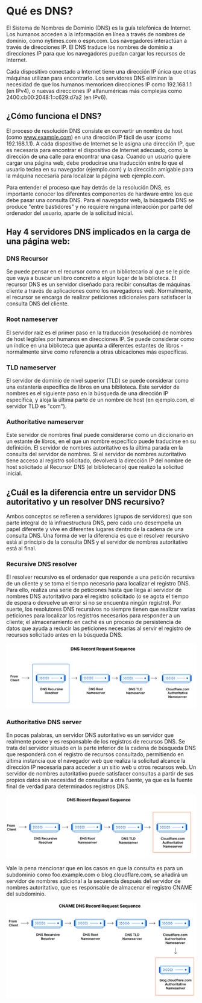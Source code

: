 # Qué es DNS?
El Sistema de Nombres de Dominio (DNS) es la guía telefónica de Internet. Los humanos acceden a la información en línea a través de nombres de dominio, como nytimes.com o espn.com. Los navegadores interactúan a través de direcciones IP. El DNS traduce los nombres de dominio a direcciones IP para que los navegadores puedan cargar los recursos de Internet.

Cada dispositivo conectado a Internet tiene una dirección IP única que otras máquinas utilizan para encontrarlo. Los servidores DNS eliminan la necesidad de que los humanos memoricen direcciones IP como 192.168.1.1 (en IPv4), o nuevas direcciones IP alfanuméricas más complejas como 2400:cb00:2048:1::c629:d7a2 (en IPv6).

## ¿Cómo funciona el DNS?
El proceso de resolución DNS consiste en convertir un nombre de host (como www.example.com) en una dirección IP fácil de usar (como 192.168.1.1). A cada dispositivo de Internet se le asigna una dirección IP, que es necesaria para encontrar el dispositivo de Internet adecuado, como la dirección de una calle para encontrar una casa. Cuando un usuario quiere cargar una página web, debe producirse una traducción entre lo que el usuario teclea en su navegador (ejemplo.com) y la dirección amigable para la máquina necesaria para localizar la página web ejemplo.com.

Para entender el proceso que hay detrás de la resolución DNS, es importante conocer los diferentes componentes de hardware entre los que debe pasar una consulta DNS. Para el navegador web, la búsqueda DNS se produce "entre bastidores" y no requiere ninguna interacción por parte del ordenador del usuario, aparte de la solicitud inicial.

## Hay 4 servidores DNS implicados en la carga de una página web:

### DNS Recursor
Se puede pensar en el recursor como en un bibliotecario al que se le pide que vaya a buscar un libro concreto a algún lugar de la biblioteca. El recursor DNS es un servidor diseñado para recibir consultas de máquinas cliente a través de aplicaciones como los navegadores web. Normalmente, el recursor se encarga de realizar peticiones adicionales para satisfacer la consulta DNS del cliente.

### Root nameserver
El servidor raíz es el primer paso en la traducción (resolución) de nombres de host legibles por humanos en direcciones IP. Se puede considerar como un índice en una biblioteca que apunta a diferentes estantes de libros - normalmente sirve como referencia a otras ubicaciones más específicas.

### TLD nameserver
El servidor de dominio de nivel superior (TLD) se puede considerar como una estantería específica de libros en una biblioteca. Este servidor de nombres es el siguiente paso en la búsqueda de una dirección IP específica, y aloja la última parte de un nombre de host (en ejemplo.com, el servidor TLD es "com").

### Authoritative nameserver
Este servidor de nombres final puede considerarse como un diccionario en un estante de libros, en el que un nombre específico puede traducirse en su definición. El servidor de nombres autoritativo es la última parada en la consulta del servidor de nombres. Si el servidor de nombres autoritativo tiene acceso al registro solicitado, devolverá la dirección IP del nombre de host solicitado al Recursor DNS (el bibliotecario) que realizó la solicitud inicial.

## ¿Cuál es la diferencia entre un servidor DNS autoritativo y un resolver DNS recursivo?
Ambos conceptos se refieren a servidores (grupos de servidores) que son parte integral de la infraestructura DNS, pero cada uno desempeña un papel diferente y vive en diferentes lugares dentro de la cadena de una consulta DNS. Una forma de ver la diferencia es que el resolver recursivo está al principio de la consulta DNS y el servidor de nombres autoritativo está al final.

### Recursive DNS resolver
El resolver recursivo es el ordenador que responde a una petición recursiva de un cliente y se toma el tiempo necesario para localizar el registro DNS. Para ello, realiza una serie de peticiones hasta que llega al servidor de nombres DNS autoritativo para el registro solicitado (o se agota el tiempo de espera o devuelve un error si no se encuentra ningún registro). Por suerte, los resolutores DNS recursivos no siempre tienen que realizar varias peticiones para localizar los registros necesarios para responder a un cliente; el almacenamiento en caché es un proceso de persistencia de datos que ayuda a reducir las peticiones necesarias al servir el registro de recursos solicitado antes en la búsqueda DNS.

![img](img/img4.png)

### Authoritative DNS server
En pocas palabras, un servidor DNS autoritativo es un servidor que realmente posee y es responsable de los registros de recursos DNS. Se trata del servidor situado en la parte inferior de la cadena de búsqueda DNS que responderá con el registro de recursos consultado, permitiendo en última instancia que el navegador web que realiza la solicitud alcance la dirección IP necesaria para acceder a un sitio web u otros recursos web. Un servidor de nombres autoritativo puede satisfacer consultas a partir de sus propios datos sin necesidad de consultar a otra fuente, ya que es la fuente final de verdad para determinados registros DNS.

![img](img/img5.png)

Vale la pena mencionar que en los casos en que la consulta es para un subdominio como foo.example.com o blog.cloudflare.com, se añadirá un servidor de nombres adicional a la secuencia después del servidor de nombres autoritativo, que es responsable de almacenar el registro CNAME del subdominio.

![img](img/img6.png)